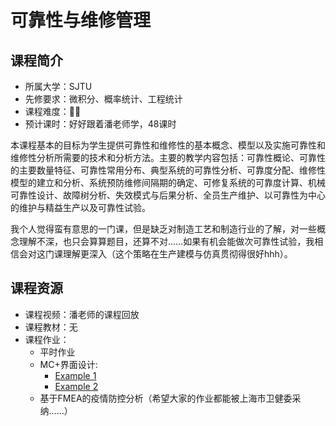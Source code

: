 # 可靠性与维修管理
## 课程简介
- 所属大学：SJTU
- 先修要求：微积分、概率统计、工程统计
- 课程难度：🌟🌟
- 预计课时：好好跟着潘老师学，48课时

本课程基本的目标为学生提供可靠性和维修性的基本概念、模型以及实施可靠性和维修性分析所需要的技术和分析方法。主要的教学内容包括：可靠性概论、可靠性的主要数量特征、可靠性常用分布、典型系统的可靠性分析、可靠度分配、维修性模型的建立和分析、系统预防维修间隔期的确定、可修复系统的可靠度计算、机械可靠性设计、故障树分析、失效模式与后果分析、全员生产维护、以可靠性为中心的维护与精益生产以及可靠性试验。

我个人觉得蛮有意思的一门课，但是缺乏对制造工艺和制造行业的了解，对一些概念理解不深，也只会算算题目，还算不对……如果有机会能做次可靠性试验，我相信会对这门课理解更深入（这个策略在生产建模与仿真贯彻得很好hhh）。

## 课程资源
- 课程视频：潘老师的课程回放
- 课程教材：无
- 课程作业：
    - 平时作业
    - MC+界面设计:
        - [Example 1](https://blog.csdn.net/cjx11235/article/details/124060451?spm=1001.2014.3001.5501)
        - [Example 2](https://zhujunhui.com/help)
    - 基于FMEA的疫情防控分析（希望大家的作业都能被上海市卫健委采纳……）
